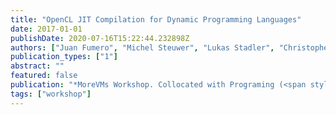 ```yaml
---
title: "OpenCL JIT Compilation for Dynamic Programming Languages"
date: 2017-01-01
publishDate: 2020-07-16T15:22:44.232898Z
authors: ["Juan Fumero", "Michel Steuwer", "Lukas Stadler", "Christophe Dubach"]
publication_types: ["1"]
abstract: ""
featured: false
publication: "*MoreVMs Workshop. Collocated with Programing (<span style=\"font-weight:bold\">MoreVM</span>)*"
tags: ["workshop"]
---
```


